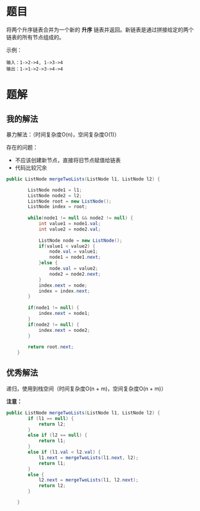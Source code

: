 # 题目

将两个升序链表合并为一个新的 **升序** 链表并返回。新链表是通过拼接给定的两个链表的所有节点组成的。 

示例：

```
输入：1->2->4, 1->3->4
输出：1->1->2->3->4->4
```





# 题解

## 我的解法

暴力解法：（时间复杂度O(n)，空间复杂度O(1)）

存在的问题：

- 不应该创建新节点，直接将旧节点赋值给链表
- 代码比较冗余

```java
public ListNode mergeTwoLists(ListNode l1, ListNode l2) {

		ListNode node1 = l1;
		ListNode node2 = l2;
		ListNode root = new ListNode();
		ListNode index = root;
		
		while(node1 != null && node2 != null) {
			int value1 = node1.val;
			int value2 = node2.val;
			
			ListNode node = new ListNode();
			if(value1 < value2) {
				node.val = value1;
				node1 = node1.next;
			}else {
				node.val = value2;
				node2 = node2.next;
			}
			index.next = node;
			index = index.next;			
		}
		
		if(node1 != null) {
			index.next = node1;
		}
		if(node2 != null) {
			index.next = node2;
		}
			
		return root.next;
	}
```





## 优秀解法

递归，使用到栈空间（时间复杂度O(n + m)，空间复杂度O(n + m)）

**注意：**

```java
public ListNode mergeTwoLists(ListNode l1, ListNode l2) {
        if (l1 == null) {
            return l2;
        }
        else if (l2 == null) {
            return l1;
        }
        else if (l1.val < l2.val) {
            l1.next = mergeTwoLists(l1.next, l2);
            return l1;
        }
        else {
            l2.next = mergeTwoLists(l1, l2.next);
            return l2;
        }

    }
```













